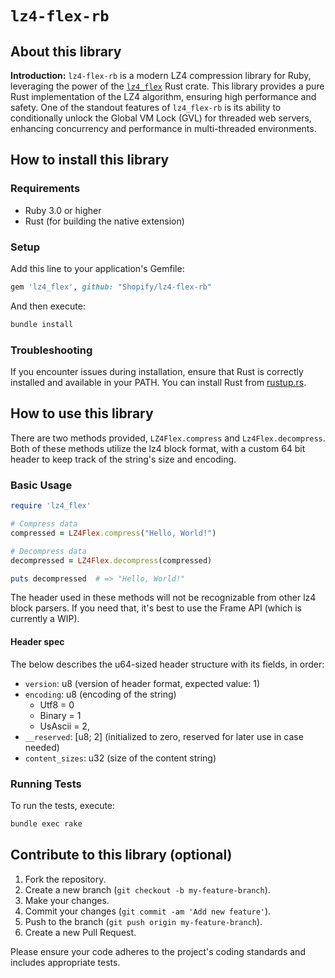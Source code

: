 # `lz4-flex-rb`

## About this library

**Introduction:**
`lz4-flex-rb` is a modern LZ4 compression library for Ruby, leveraging the
power of the [`lz4_flex`](https://github.com/PSeitz/lz4_flex) Rust crate. This
library provides a pure Rust implementation of the LZ4 algorithm, ensuring high
performance and safety. One of the standout features of `lz4_flex-rb` is its
ability to conditionally unlock the Global VM Lock (GVL) for threaded web
servers, enhancing concurrency and performance in multi-threaded environments.

## How to install this library

### Requirements
- Ruby 3.0 or higher
- Rust (for building the native extension)

### Setup
Add this line to your application's Gemfile:

```ruby
gem 'lz4_flex', github: "Shopify/lz4-flex-rb"
```

And then execute:

```sh
bundle install
```

### Troubleshooting

If you encounter issues during installation, ensure that Rust is correctly installed and available in your PATH. You can install Rust from [rustup.rs](https://rustup.rs/).

## How to use this library

There are two methods provided, `LZ4Flex.compress` and `Lz4Flex.decompress`.
Both of these methods utilize the lz4 block format, with a custom 64 bit header
to keep track of the string's size and encoding. 

### Basic Usage

```ruby
require 'lz4_flex'

# Compress data
compressed = LZ4Flex.compress("Hello, World!")

# Decompress data
decompressed = LZ4Flex.decompress(compressed)

puts decompressed  # => "Hello, World!"
```

The header used in these methods will  not be recognizable from other lz4 block
parsers. If you need that, it's best to use the Frame API (which is currently a
WIP).


#### Header spec

The below describes the u64-sized header structure with its fields, in order:


- `version`: u8 (version of header format, expected value: 1)
- `encoding`: u8 (encoding of the string)
  - Utf8 = 0
  - Binary = 1
  - UsAscii = 2,
- `__reserved`: [u8; 2] (initialized to zero, reserved for later use in case needed)
- `content_sizes`: u32 (size of the content string)

### Running Tests
To run the tests, execute:

```sh
bundle exec rake
```

## Contribute to this library (optional)

1. Fork the repository.
2. Create a new branch (`git checkout -b my-feature-branch`).
3. Make your changes.
4. Commit your changes (`git commit -am 'Add new feature'`).
5. Push to the branch (`git push origin my-feature-branch`).
6. Create a new Pull Request.

Please ensure your code adheres to the project's coding standards and includes appropriate tests.
